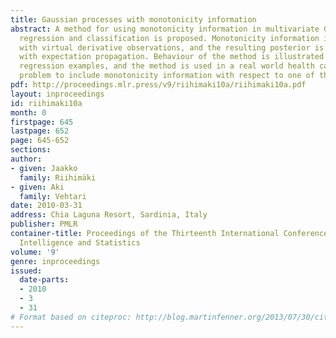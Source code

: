 ```yaml
---
title: Gaussian processes with monotonicity information
abstract: A method for using monotonicity information in multivariate Gaussian process
  regression and classification is proposed. Monotonicity information is introduced
  with virtual derivative observations, and the resulting posterior is approximated
  with expectation propagation. Behaviour of the method is illustrated with artificial
  regression examples, and the method is used in a real world health care classification
  problem to include monotonicity information with respect to one of the covariates.
pdf: http://proceedings.mlr.press/v9/riihimaki10a/riihimaki10a.pdf
layout: inproceedings
id: riihimaki10a
month: 0
firstpage: 645
lastpage: 652
page: 645-652
sections: 
author:
- given: Jaakko
  family: Riihimäki
- given: Aki
  family: Vehtari
date: 2010-03-31
address: Chia Laguna Resort, Sardinia, Italy
publisher: PMLR
container-title: Proceedings of the Thirteenth International Conference on Artificial
  Intelligence and Statistics
volume: '9'
genre: inproceedings
issued:
  date-parts:
  - 2010
  - 3
  - 31
# Format based on citeproc: http://blog.martinfenner.org/2013/07/30/citeproc-yaml-for-bibliographies/
---
```

